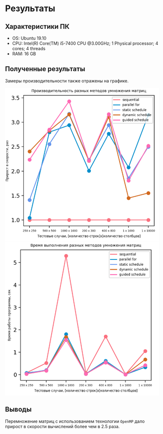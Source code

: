 # Результаты 

## Характеристики ПК
- OS: Ubuntu 19.10
- CPU: Intel(R) Core(TM) i5-7400 CPU @3.00GHz; 1 Physical processor; 4 cores; 4 threads
- RAM: 16 GB

## Полученные результаты
Замеры производительности также отражены на графике.

![Effieciency](../../reports/pictures/task_1_efficiency_report.png)
![Time](../../reports/pictures/task_1_time_report.png)

## Выводы
Перемножение матриц с использованием технологии `OpenMP` дало прирост в скорости вычислений более чем в 2.5 раза.

